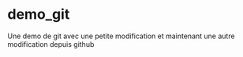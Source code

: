 # demo_git
Une demo de git avec une petite modification
et maintenant une autre modification depuis github
